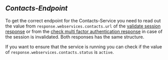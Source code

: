 *Contacts-Endpoint*
----
  To get the correct endpoint for the Contacts-Service you need to read out the value from `response.webservices.contacts.url` of the [validate session response](../../../services/account/validate-session.md) or from the [check multi factor authentication response](../../../services/account/check-mfa.md) in case of the session is invalidated. Both responses has the same structure.
  
  If you want to ensure that the service is running you can check if the value of `response.webservices.contacts.status` is `active`.
